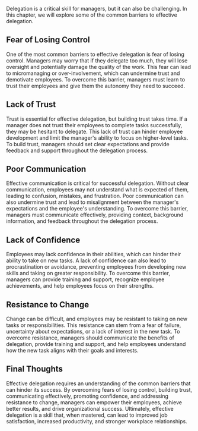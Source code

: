 
Delegation is a critical skill for managers, but it can also be challenging. In this chapter, we will explore some of the common barriers to effective delegation.

Fear of Losing Control
----------------------

One of the most common barriers to effective delegation is fear of losing control. Managers may worry that if they delegate too much, they will lose oversight and potentially damage the quality of the work. This fear can lead to micromanaging or over-involvement, which can undermine trust and demotivate employees. To overcome this barrier, managers must learn to trust their employees and give them the autonomy they need to succeed.

Lack of Trust
-------------

Trust is essential for effective delegation, but building trust takes time. If a manager does not trust their employees to complete tasks successfully, they may be hesitant to delegate. This lack of trust can hinder employee development and limit the manager's ability to focus on higher-level tasks. To build trust, managers should set clear expectations and provide feedback and support throughout the delegation process.

Poor Communication
------------------

Effective communication is critical for successful delegation. Without clear communication, employees may not understand what is expected of them, leading to confusion, mistakes, and frustration. Poor communication can also undermine trust and lead to misalignment between the manager's expectations and the employee's understanding. To overcome this barrier, managers must communicate effectively, providing context, background information, and feedback throughout the delegation process.

Lack of Confidence
------------------

Employees may lack confidence in their abilities, which can hinder their ability to take on new tasks. A lack of confidence can also lead to procrastination or avoidance, preventing employees from developing new skills and taking on greater responsibility. To overcome this barrier, managers can provide training and support, recognize employee achievements, and help employees focus on their strengths.

Resistance to Change
--------------------

Change can be difficult, and employees may be resistant to taking on new tasks or responsibilities. This resistance can stem from a fear of failure, uncertainty about expectations, or a lack of interest in the new task. To overcome resistance, managers should communicate the benefits of delegation, provide training and support, and help employees understand how the new task aligns with their goals and interests.

Final Thoughts
--------------

Effective delegation requires an understanding of the common barriers that can hinder its success. By overcoming fears of losing control, building trust, communicating effectively, promoting confidence, and addressing resistance to change, managers can empower their employees, achieve better results, and drive organizational success. Ultimately, effective delegation is a skill that, when mastered, can lead to improved job satisfaction, increased productivity, and stronger workplace relationships.
